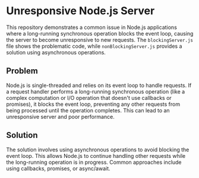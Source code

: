 # Unresponsive Node.js Server

This repository demonstrates a common issue in Node.js applications where a long-running synchronous operation blocks the event loop, causing the server to become unresponsive to new requests.  The `blockingServer.js` file shows the problematic code, while `nonBlockingServer.js` provides a solution using asynchronous operations.

## Problem

Node.js is single-threaded and relies on its event loop to handle requests.  If a request handler performs a long-running synchronous operation (like a complex computation or I/O operation that doesn't use callbacks or promises), it blocks the event loop, preventing any other requests from being processed until the operation completes. This can lead to an unresponsive server and poor performance.

## Solution

The solution involves using asynchronous operations to avoid blocking the event loop.  This allows Node.js to continue handling other requests while the long-running operation is in progress.  Common approaches include using callbacks, promises, or async/await.